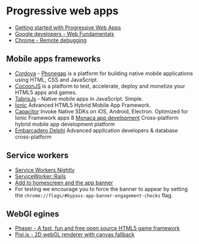 # Progressive web apps

* [Getting started with Progressive Web Apps](https://addyosmani.com/blog/getting-started-with-progressive-web-apps/)
* [Google developers - Web Fundamentals](https://developers.google.com/web/fundamentals/?hl=en)
* [Chrome - Remote debugging](https://developer.chrome.com/devtools/docs/remote-debugging)


## Mobile apps frameworks
* [Cordova](http://cordova.apache.org/) - [Phonegap](http://phonegap.com/) is a platform for building native mobile applications using HTML, CSS and JavaScript.
* [CocoonJS](https://www.ludei.com/cocoonjs/) is a platform to test, accelerate, deploy and monetize your HTML5 apps and games.
* [TabrisJs](https://tabrisjs.com/) - Native mobile apps in JavaScript. Simple.
* [Ionic](http://ionicframework.com/) Advanced HTML5 Hybrid Mobile App Framework.
* [Capacitor](https://capacitor.ionicframework.com/) Invoke Native SDKs on iOS, Android, Electron. Optimized for Ionic Framework apps
8 [Monaca app development](https://monaca.io/) Cross-platform hybrid mobile app development platform
* [Embarcadero Delphi](http://www.embarcadero.com/) Advanced application developers & database cross-platform

## Service workers
* [Service Workers Nightly](https://slightlyoff.github.io/ServiceWorker/spec/service_worker/index.html)
* [ServiceWorker::Rails](https://github.com/rossta/serviceworker-rails)
* [Add to homescreen and the app banner](https://justmarkup.com/log/2016/04/add-to-homescreen-and-the-app-banner/)
* For testing we encourage you to force the banner to appear by setting the `chrome://flags/#bypass-app-banner-engagement-checks` flag.


## WebGl egines
* [Phaser - A fast, fun and free open source HTML5 game framework](https://phaser.io/)
* [Pixi.js - 2D webGL renderer with canvas fallback](http://www.pixijs.com/)

